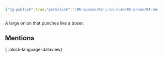 ```yaml
---
{"dg-publish":true,"permalink":"/06-spaces/03-iron-claw/02-areas/04-bestiary/01-plantlike/punching-onion/","title":"Punching Onion"}
---
```



A large onion that punches like a boxer.

## Mentions


{ .block-language-dataview}
